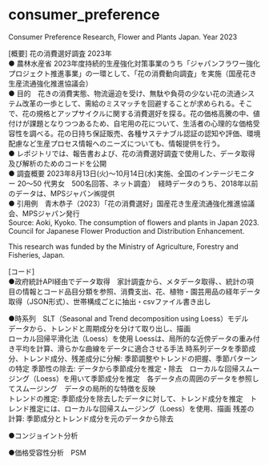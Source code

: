# consumer_preference
Consumer Preference Research, Flower and Plants Japan. Year 2023  

[概要] 花の消費選好調査 2023年  
● 農林水産省 2023年度持続的生産強化対策事業のうち「ジャパンフラワー強化プロジェクト推進事業」の一環として、「花の消費動向調査」を実施（国産花き生産流通強化推進協議会）  
● 目的　花きの消費実態、物流逼迫を受け、無駄や負荷の少ない花の流通システム改革の一歩として、需給のミスマッチを回避することが求められる。そこで、花の規格とアップサイクルに関する消費選好を探る。花の価格高騰の中、値付けが課題となりつつあるため、自宅用の花について、生活者の心理的な価格受容性を調べる。花の日持ち保証販売、各種サステナブル認証の認知や評価、環境配慮など生産プロセス情報へのニーズについても、情報提供を行う。  
● レポジトリでは、報告書および、花の消費選好調査で使用した、データ取得及び解析のためのコードを公開  
● 調査概要 2023年8月13日(火)～10月14日(水)実施、全国のインテージモニター 20～50 代男女　500名回答、ネット調査）　経時データのうち、2018年以前のデータは、MPSジャパン㈱提供  
● 引用例　青木恭子（2023）「花の消費選好」国産花き生産流通強化推進協議会、MPSジャパン発行  
Source: Aoki, Kyoko. The consumption of flowers and plants in Japan 2023. Council for Japanese Flower Production and Distribution Enhancement.    

This research was funded by the Ministry of Agriculture, Forestry and Fisheries, Japan.  

[コード]  
●政府統計API経由でデータ取得　家計調査から、メタデータ取得、、統計の項目の情報とコード品目分類を参照、消費支出、花、植物・園芸用品の経年データ取得（JSON形式）、世帯構成ごとに抽出・csvファイル書き出し  

●時系列　SLT（Seasonal and Trend decomposition using Loess）モデル　　データから、トレンドと周期成分を分けて取り出し、描画   
 ローカル回帰平滑化法（Loess）を使用 Loessは、局所的な近傍データの重み付き平均を計算、滑らかな曲線をデータに適合させる手法
 時系列データを季節成分、トレンド成分、残差成分に分解: 季節調整やトレンドの把握、季節パターンの特定
 季節性の除去: データから季節成分を推定・除去　ローカルな回帰スムージング（Loess）を用いて季節成分を推定　各データ点の周囲のデータを参照してスムージング　データの局所的な特徴を反映  
 トレンドの推定: 季節成分を除去したデータに対して、トレンド成分を推定　トレンド推定には、ローカルな回帰スムージング（Loess）を使用、描画
 残差の計算: 季節成分とトレンド成分を元のデータから除去  
 
●コンジョイント分析 

●価格受容性分析　PSM


